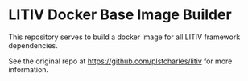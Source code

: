 LITIV Docker Base Image Builder
===============================

This repository serves to build a docker image for all LITIV framework dependencies.

See the original repo at https://github.com/plstcharles/litiv for more information.

